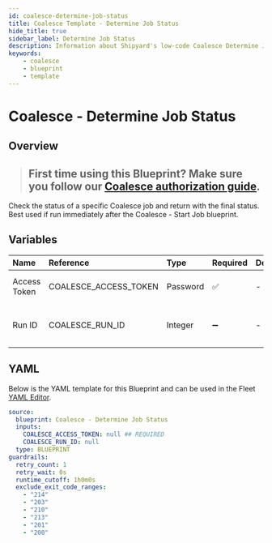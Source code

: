 ```yaml
---
id: coalesce-determine-job-status
title: Coalesce Template - Determine Job Status
hide_title: true
sidebar_label: Determine Job Status
description: Information about Shipyard's low-code Coalesce Determine Job Status blueprint. Quickly determine the status of Coalesce job
keywords:
    - coalesce
    - blueprint
    - template
---
```


# Coalesce - Determine Job Status

## Overview

> ## **First time using this Blueprint? Make sure you follow our [Coalesce authorization guide](https://www.shipyardapp.com/docs/blueprint-library/coalesce/coalesce-authorization/)**.

Check the status of a specific Coalesce job and return with the final status. Best used if run immediately after the Coalesce - Start Job blueprint.


## Variables

| Name | Reference | Type | Required | Default | Options | Description |
|:---|:---|:---|:---|:---|:---|:---|
| Access Token | COALESCE_ACCESS_TOKEN | Password | :white_check_mark: | - | - | The Coalesce API token |
| Run ID | COALESCE_RUN_ID | Integer | :heavy_minus_sign: | - | - | The ID of the specific run to query |


## YAML

Below is the YAML template for this Blueprint and can be used in the Fleet [YAML Editor](../../reference/fleets.md#yaml-editor).

```yaml
source:
  blueprint: Coalesce - Determine Job Status
  inputs:
    COALESCE_ACCESS_TOKEN: null ## REQUIRED
    COALESCE_RUN_ID: null 
  type: BLUEPRINT
guardrails:
  retry_count: 1
  retry_wait: 0s
  runtime_cutoff: 1h0m0s
  exclude_exit_code_ranges:
    - "214"
    - "203"
    - "210"
    - "213"
    - "201"
    - "200"
```
